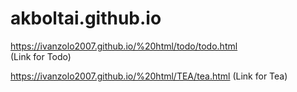 # akboltai.github.io
https://ivanzolo2007.github.io/%20html/todo/todo.html  
(Link for Todo)

https://ivanzolo2007.github.io/%20html/TEA/tea.html 
(Link for Tea)
